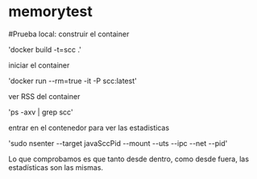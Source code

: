 # memorytest

#Prueba local:
construir el container

'docker build -t=scc .'

iniciar el container

'docker run --rm=true -it -P scc:latest'

ver RSS del container

'ps -axv | grep scc'

entrar en el contenedor para ver las estadisticas

'sudo nsenter --target javaSccPid --mount --uts --ipc --net --pid'

Lo que comprobamos es que tanto desde dentro, como desde fuera, las estadísticas son las mismas.

